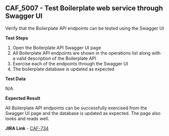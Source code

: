 ## CAF_5007 - Test Boilerplate web service through Swagger UI ##

Verify that the Boilerplate API endpoints can be tested using the Swagger UI

**Test Steps**

1. Open the Boilerplate API Swagger UI page
2. All Boilerplate API endpoints are shown in the operations list along with a valid description of the Boilerplate API
3. Exercise each of the endpoints through the Swagger UI
4. The boilerplate database is updated as expected

**Test Data**

N/A

**Expected Result**

All Boilerplate API endpoints can be successfully exercised from the Swagger UI page and the database is updated as expected. The page also looks and reads well.

**JIRA Link** - [CAF-734](https://jira.autonomy.com/browse/CAF-734)




